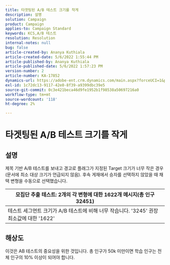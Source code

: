 ```yaml
---
title: 타겟팅된 A/B 테스트 크기를 작게
description: 설명
solution: Campaign
product: Campaign
applies-to: Campaign Standard
keywords: KCS,A/B 테스트
resolution: Resolution
internal-notes: null
bug: false
article-created-by: Ananya Kuthiala
article-created-date: 5/6/2022 1:55:44 PM
article-published-by: Ananya Kuthiala
article-published-date: 5/6/2022 1:57:23 PM
version-number: 2
article-number: KA-17852
dynamics-url: https://adobe-ent.crm.dynamics.com/main.aspx?forceUCI=1&pagetype=entityrecord&etn=knowledgearticle&id=6720ed34-44cd-ec11-a7b5-0022480b639b
exl-id: 1c72dc13-9117-42e0-8f39-a9399dbc39e5
source-git-commit: 0c3e421beca46d9fe1952b1f98538a50697216a0
workflow-type: tm+mt
source-wordcount: '118'
ht-degree: 2%

---
```


# 타겟팅된 A/B 테스트 크기를 작게

## 설명


제목 기반 A/B 테스트를 보내고 경고로 플래그가 지정된 Target 크기가 너무 작은 경우(문서에 최소 대상 크기가 언급되지 않음). 후속 게재에서 승자를 선택하지 않았을 때 채택 변형을 수동으로 선택했습니다.




| 모집단 추출 테스트: 2개의 각 변형에 대한 1622개 메시지(총 인구 32451) |
| --- |
| 테스트 세그먼트 크기가 A/B 테스트에 비해 너무 작습니다. &#39;3245&#39; 권장 최소값에 대한 &#39;1622&#39; |



## 해상도


이것은 AB 테스트의 중요성을 위한 것입니다. 총 인구가 50k 미만이면 학습 인구는 전체 인구의 10% 이상이 되어야 합니다.
